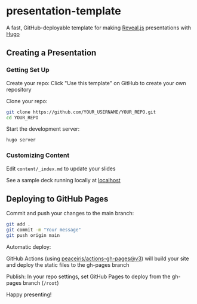 # presentation-template
A fast, GitHub-deployable template for making [Reveal.js](https://github.com/joshed-io/reveal-hugo) presentations with [Hugo](https://gohugo.io/)

## Creating a Presentation
### Getting Set Up
Create your repo: Click "Use this template" on GitHub to create your own repository

Clone your repo:
```sh
git clone https://github.com/YOUR_USERNAME/YOUR_REPO.git
cd YOUR_REPO
```

Start the development server:

```sh
hugo server
```

### Customizing Content

Edit `content/_index.md` to update your slides

See a sample deck running locally at [localhost](http://localhost:1313/PLACEHOLDER_REPOSITORY_NAME/#/)

## Deploying to GitHub Pages

Commit and push your changes to the main branch:

``` sh
git add .
git commit -m "Your message"
git push origin main
```

Automatic deploy:

GitHub Actions (using [peaceiris/actions-gh-pages@v3](https://github.com/peaceiris/actions-gh-pages)) will build your site and deploy the static files to the gh-pages branch

Publish:
In your repo settings, set GitHub Pages to deploy from the gh-pages branch (`/root`)

Happy presenting!
